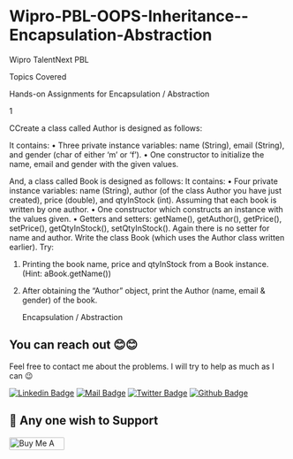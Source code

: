 # Wipro-PBL-OOPS-Inheritance--Encapsulation-Abstraction

Wipro TalentNext PBL

Topics Covered

Hands-on Assignments for Encapsulation / Abstraction

1 	

 CCreate a class called Author is designed as follows:

It contains:
• Three private instance variables: name (String), email (String), and gender (char of either ‘m’ or ‘f’).
• One constructor to initialize the name, email and gender with the given values.

And, a class called Book is designed as follows:
It contains:
• Four private instance variables: name (String), author (of the class Author you have just created), price (double), and qtyInStock (int). Assuming that each book is written by one author.
• One constructor which constructs an instance with the values given.
• Getters and setters: getName(), getAuthor(), getPrice(), setPrice(), getQtyInStock(), setQtyInStock(). Again there is no setter for name and author.
Write the class Book (which uses the Author class written earlier). 
Try:
1. Printing the book name, price and qtyInStock from a Book instance. (Hint: aBook.getName())
2. After obtaining the “Author” object, print the Author (name, email & gender) of the book.

	Encapsulation / Abstraction
  
  
## You can reach out 😊😊
Feel free to contact me about the problems. I will try to help as much as I can 😉

[![Linkedin Badge](https://img.shields.io/badge/linkedin-%230077B5.svg?&style=for-the-badge&logo=linkedin&logoColor=white)](https://www.linkedin.com/in/ajf013-francis-cruz/)
[![Mail Badge](https://img.shields.io/badge/email-c14438?style=for-the-badge&logo=Gmail&logoColor=white&link=mailto:furkanozbek1995@gmail.com)](mailto:cruzmma2021@gmail.com)
[![Twitter Badge](https://img.shields.io/badge/twitter-1DA1F2?style=for-the-badge&logo=twitter&logoColor=white)](https://twitter.com/Itsme_Ajf013)
[![Github Badge](https://img.shields.io/badge/github-333?style=for-the-badge&logo=github&logoColor=white)](https://github.com/ajf013)

## 🙏 Any one wish to Support

  <a href="https://www.buymeacoffee.com/ajf013" target="_blank"><img src="https://cdn.buymeacoffee.com/buttons/default-orange.png" alt="Buy Me A Coffee" height="23" width="100" style="border-radius:2px" />
</p>
